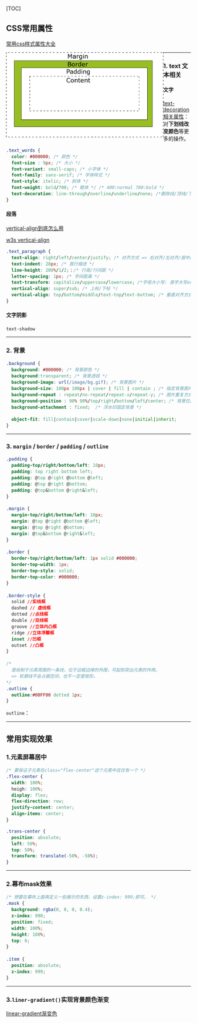 [TOC]

## CSS常用属性

[常用css样式属性大全](https://www.cnblogs.com/zhaoyingblog/p/8342739.html)

<img src="./images/W3C.png" alt="CSS box-model." style="zoom:80%;" align="left"/>

****

### 1. text 文本相关

#### 文字

[text-decoration相关属性](https://developer.mozilla.org/en-US/docs/Web/CSS/text-underline-offset)：对**下划线改变颜色**等更多的操作。

``` css
.text_words {
  color: #000000; /* 颜色 */
  font-size : 9px; /* 大小 */
  font-variant: small-caps; /* 小字体 */
  font-family: sans-serif; /* 字体样式 */
  font-style: itelic; /* 斜体 */
  font-weight: bold/700; /* 粗体 */ /* 400:normal 700:bold */
  text-decoration: line-through/overline/underline/none; /*删除线/顶线/下划线/去除链接下划线 */
}
```

#### 段落

[vertical-align到底怎么用](https://www.jianshu.com/p/ce7e4a997a2c)

[w3s vertical-align](https://www.w3school.com.cn/tiy/t.asp?f=csse_vertical-align)

```css
.text_paragraph {
  text-align: right/left/center/justify; /* 对齐方式 => 右对齐/左对齐/居中/平铺 */
  text-indent: 28px; /* 首行缩进 */
  line-height: 200%/1/2;：/* 行高/行间距 */
  letter-spacing: 1px; /* 字间距离 */
  text-transform: capitalize/uppercase/lowercase; /*字母大小写: 首字大写or全大/小写 */ 
  vertical-align: super/sub; /* 上标/下标 */
  vertical-align: top/bottom/middle/text-top/text-bottom; /* 垂直对齐方式 */
}
```

#### 文字阴影

`text-shadow`

****

### 2. 背景

```css
.background {
  background: #000000; /* 背景颜色 */
  background:transparent; /* 背景透视 */
  background-image: url(/image/bg.gif); /* 背景图片 */ 
  background-size: 100px 100px | cover | fill | contain ; /* 指定背景图片的大小 */
  background-repeat : repeat/no-repeat/repeat-x/repeat-y; /* 图片重复方式 */
  background-position : 90% 90%/top/right/bottom/left/center; /* 背景位置 */
  background-attachment : fixed;  /* 浮水印固定背景 */
  
  object-fit: fill|contain|cover|scale-down|none|initial|inherit;
}
```

****

### 3. `margin` / `border` / `padding` / `outline`

```css
.padding {
  padding-top/right/bottom/left: 10px;
  padding: top right bottom left;
  padding: @top @right @bottom @left;
  padding: @top @right @bottom;
  padding: @top&bottom @right&left;
}

.margin {
  margin-top/right/bottom/left: 10px;
  margin: @top @right @bottom @left;
  margin: @top @right @bottom;
  margin: @top&bottom @right&left;
}

.border {
  border-top/right/bottom/left: 1px solid #000000;
  border-top-width: 1px;
  border-top-style: solid;
  border-top-color: #000000;
}

.border-style {
  solid //实线框
  dashed // 虚线框
  dotted //点线框
  double //双线框
  groove //立体内凸框
  ridge //立体浮雕框
  inset //凹框
  outset //凸框
}

/* 
  是绘制于元素周围的一条线，位于边框边缘的外围，可起到突出元素的作用。
  => 轮廓线不会占据空间，也不一定是矩形。
*/
.outline {
  outline:#00FF00 dotted 1px;
}
```

`outline`：

****

## 常用实现效果

### 1.元素屏幕居中

```css
/* 要保证子元素在class="flex-center"这个元素中且仅有一个 */
.flex-center {
  width: 100%;
  heigh: 100%;
  display: flex;
  flex-direction: row;
  justify-content: center;
  align-items: center;
}
```

```css
.trans-center {
  position: absolute;
  left: 50%;
  top: 50%;
  transform: translate(-50%, -50%);
}
```

****

### 2.幕布mask效果

```css
/* 想要在幕布上面再定义一些展示的东西，设置z-index: 999;即可。 */
.mask {
  background: rgba(0, 0, 0, 0.4);
  z-index: 998;
  position: fixed;
  width: 100%;
  height: 100%;
  top: 0;
}

.item {
  position: absolute;
  z-index: 999;
}
```

****

### 3.`liner-gradient()`实现背景颜色渐变

[linear-gradient渐变色](https://www.runoob.com/cssref/func-linear-gradient.html)



